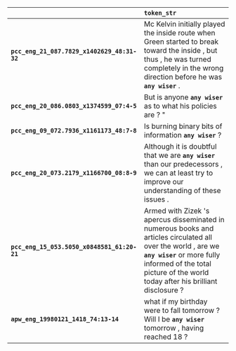 |                                             | `token_str`                                                                                                                                                                                                                      |
|:--------------------------------------------|:---------------------------------------------------------------------------------------------------------------------------------------------------------------------------------------------------------------------------------|
| **`pcc_eng_21_087.7829_x1402629_48:31-32`** | Mc Kelvin initially played the inside route when Green started to break toward the inside , but thus , he was turned completely in the wrong direction before he was __``any wiser``__ .                                         |
| **`pcc_eng_20_086.0803_x1374599_07:4-5`**   | But is anyone __``any wiser``__ as to what his policies are ? "                                                                                                                                                                  |
| **`pcc_eng_09_072.7936_x1161173_48:7-8`**   | Is burning binary bits of information __``any wiser``__ ?                                                                                                                                                                        |
| **`pcc_eng_20_073.2179_x1166700_08:8-9`**   | Although it is doubtful that we are __``any wiser``__ than our predecessors , we can at least try to improve our understanding of these issues .                                                                                 |
| **`pcc_eng_15_053.5050_x0848581_61:20-21`** | Armed with Zizek 's apercus disseminated in numerous books and articles circulated all over the world , are we __``any wiser``__ or more fully informed of the total picture of the world today after his brilliant disclosure ? |
| **`apw_eng_19980121_1418_74:13-14`**        | what if my birthday were to fall tomorrow ? Will I be __``any wiser``__ tomorrow , having reached 18 ?                                                                                                                           |